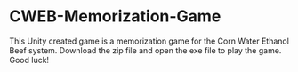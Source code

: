# CWEB-Memorization-Game
This Unity created game is a memorization game for the Corn Water Ethanol Beef system.
Download the zip file and open the exe file to play the game. Good luck!

